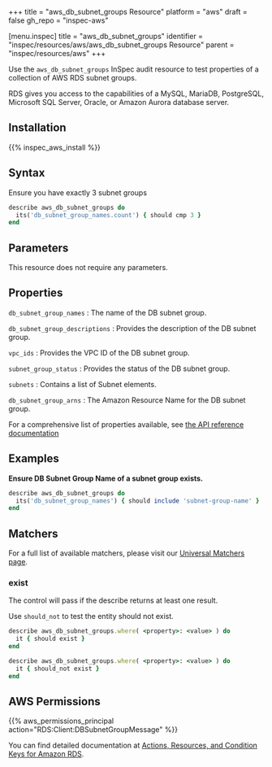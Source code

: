 +++
title = "aws_db_subnet_groups Resource"
platform = "aws"
draft = false
gh_repo = "inspec-aws"

[menu.inspec]
title = "aws_db_subnet_groups"
identifier = "inspec/resources/aws/aws_db_subnet_groups Resource"
parent = "inspec/resources/aws"
+++

Use the `aws_db_subnet_groups` InSpec audit resource to test properties of a collection of AWS RDS subnet groups.

RDS gives you access to the capabilities of a MySQL, MariaDB, PostgreSQL, Microsoft SQL Server, Oracle, or Amazon Aurora database server.

## Installation

{{% inspec_aws_install %}}

## Syntax

 Ensure you have exactly 3 subnet groups

```ruby
describe aws_db_subnet_groups do
  its('db_subnet_group_names.count') { should cmp 3 }
end
```

## Parameters

This resource does not require any parameters.

## Properties

`db_subnet_group_names`
: The name of the DB subnet group.

`db_subnet_group_descriptions`
: Provides the description of the DB subnet group.

`vpc_ids`
: Provides the VPC ID of the DB subnet group.

`subnet_group_status`
: Provides the status of the DB subnet group.

`subnets`
: Contains a list of Subnet elements.

`db_subnet_group_arns`
: The Amazon Resource Name for the DB subnet group.

For a comprehensive list of properties available, see [the API reference documentation](https://docs.aws.amazon.com/AmazonRDS/latest/APIReference/API_DBSubnetGroup.html)

## Examples

**Ensure DB Subnet Group Name of a subnet group exists.**

```ruby
describe aws_db_subnet_groups do
  its('db_subnet_group_names') { should include 'subnet-group-name' }
end
```

## Matchers

For a full list of available matchers, please visit our [Universal Matchers page](https://www.inspec.io/docs/reference/matchers/).

### exist

The control will pass if the describe returns at least one result.

Use `should_not` to test the entity should not exist.

```ruby
describe aws_db_subnet_groups.where( <property>: <value> ) do
  it { should exist }
end
```

```ruby
describe aws_db_subnet_groups.where( <property>: <value> ) do
  it { should_not exist }
end
```

## AWS Permissions

{{% aws_permissions_principal action="RDS:Client:DBSubnetGroupMessage" %}}

You can find detailed documentation at [Actions, Resources, and Condition Keys for Amazon RDS](https://docs.aws.amazon.com/IAM/latest/UserGuide/list_amazonrds.html).
